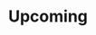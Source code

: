 ---
title: "Upcoming"
description: "Upcoming Talks"
slug: "upcoming"
image: "clock.png"
style:
    background: "#000000"
    color: "#fff"
---